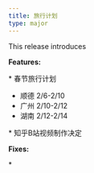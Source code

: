 ```yaml
---
title: 旅行计划
type: major
---
```


This release introduces

**Features:**

\* 春节旅行计划

* 顺德 2/6-2/10
* 广州 2/10-2/12
* 湖南 2/12-2/14

\* 知乎B站视频制作决定

**Fixes:**

\*
